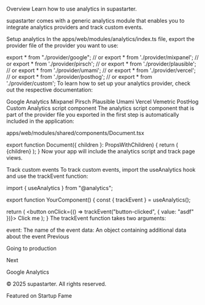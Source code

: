 Overview
Learn how to use analytics in supastarter.

supastarter comes with a generic analytics module that enables you to integrate analytics providers and track custom events.

Setup analytics
In the apps/web/modules/analytics/index.ts file, export the provider file of the provider you want to use:


export * from "./provider/google";
// or export * from './provider/mixpanel';
// or export * from './provider/pirsch';
// or export * from './provider/plausible';
// or export * from './provider/umami';
// or export * from './provider/vercel';
// or export * from './provider/posthog';
// or export * from './provider/custom';
To learn how to set up your analytics provider, check out the respective documentation:

Google Analytics
Mixpanel
Pirsch
Plausible
Umami
Vercel
Vemetric
PostHog
Custom
Analytics script component
The analytics script component that is part of the provider file you exported in the first step is automatically included in the application:

apps/web/modules/shared/components/Document.tsx

export function Document({ children }: PropsWithChildren) {
	return (
		<html>
			<body>
				{children}
				<AnalyticsScript />
			</body>
		</html>
	);
}
Now your app will include the analytics script and track page views.

Track custom events
To track custom events, import the useAnalytics hook and use the trackEvent function:


import { useAnalytics } from "@analytics";
 
export function YourComponent() {
  const { trackEvent } = useAnalytics();
 
  return (
    <button onClick={() => trackEvent("button-clicked", { value: "asdf" })}>
      Click me
    </button>
  );
}
The trackEvent function takes two arguments:

event: The name of the event
data: An object containing additional data about the event
Previous

Going to production

Next

Google Analytics

© 2025 supastarter. All rights reserved.

Featured on Startup Fame




